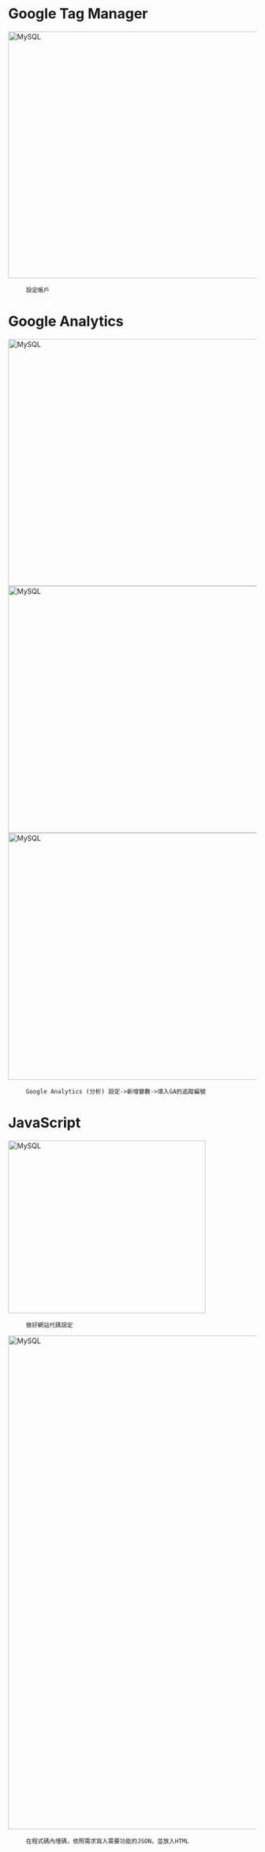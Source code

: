 <h1>Google Tag Manager</h1>
<img src="https://user-images.githubusercontent.com/97188330/157866772-44d10c60-2be1-46a3-b405-fa8795189c1e.png" width="1300" height="500" alt="MySQL"/><br/>

         設定帳戶

<h1>Google Analytics</h1>
<img src="https://user-images.githubusercontent.com/97188330/157867657-6b2cb8ff-790b-4a9e-af59-eac20637c4ae.png" width="1300" height="500" alt="MySQL"/><br/>
<img src="https://user-images.githubusercontent.com/97188330/158019549-6fb926d6-59a9-4502-b6e3-3efb6745a5ca.png" width="1300" height="500" alt="MySQL"/><br/>
<img src="https://user-images.githubusercontent.com/97188330/214434621-f3ce86c8-8b78-4873-aafe-90ab42369328.png" width="1300" height="500" alt="MySQL"/><br/>

         Google Analytics (分析) 設定->新增變數->填入GA的追蹤編號
         
<h1>JavaScript</h1>
<img src="https://user-images.githubusercontent.com/97188330/157867372-7814a57e-887b-4d28-8b75-e2d4721f2f49.png" width="400" height="350" alt="MySQL"/><br/>

         做好網站代碼設定
<img src="https://user-images.githubusercontent.com/97188330/158021604-3e7f9e8f-9b53-4f6f-b3d1-1fde6b71a59b.png" width="600" height="1000" alt="MySQL"/><br/>

         在程式碼內埋碼，依照需求寫入需要功能的JSON，並放入HTML
